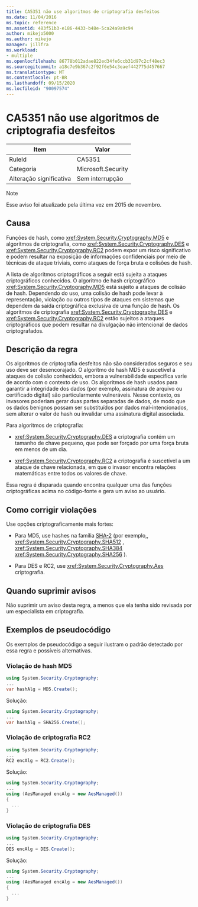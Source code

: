 ```yaml
---
title: CA5351 não use algoritmos de criptografia desfeitos
ms.date: 11/04/2016
ms.topic: reference
ms.assetid: 483f51b3-e186-4433-b48e-5ca24a9a9c94
author: mikejo5000
ms.author: mikejo
manager: jillfra
ms.workload:
- multiple
ms.openlocfilehash: 86778b012adae822ed34fe6ccb31d97c2cf48ec3
ms.sourcegitcommit: a18c7e9b367c2f92f6e54c3eaef442775d457667
ms.translationtype: MT
ms.contentlocale: pt-BR
ms.lasthandoff: 09/15/2020
ms.locfileid: "90097574"
---
```

# <a name="ca5351-do-not-use-broken-cryptographic-algorithms"></a>CA5351 não use algoritmos de criptografia desfeitos

|Item|Valor|
|-|-|
|RuleId|CA5351|
|Categoria|Microsoft.Security|
|Alteração significativa|Sem interrupção|

> [!NOTE]
> Esse aviso foi atualizado pela última vez em 2015 de novembro.

## <a name="cause"></a>Causa

Funções de hash, como <xref:System.Security.Cryptography.MD5> e algoritmos de criptografia, como <xref:System.Security.Cryptography.DES> e <xref:System.Security.Cryptography.RC2> podem expor um risco significativo e podem resultar na exposição de informações confidenciais por meio de técnicas de ataque triviais, como ataques de força bruta e colisões de hash.

A lista de algoritmos criptográficos a seguir está sujeita a ataques criptográficos conhecidos. O algoritmo de hash criptográfico <xref:System.Security.Cryptography.MD5> está sujeito a ataques de colisão de hash.  Dependendo do uso, uma colisão de hash pode levar à representação, violação ou outros tipos de ataques em sistemas que dependem da saída criptográfica exclusiva de uma função de hash. Os algoritmos de criptografia <xref:System.Security.Cryptography.DES> e <xref:System.Security.Cryptography.RC2> estão sujeitos a ataques criptográficos que podem resultar na divulgação não intencional de dados criptografados.

## <a name="rule-description"></a>Descrição da regra

Os algoritmos de criptografia desfeitos não são considerados seguros e seu uso deve ser desencorajado. O algoritmo de hash MD5 é suscetível a ataques de colisão conhecidos, embora a vulnerabilidade específica varie de acordo com o contexto de uso.  Os algoritmos de hash usados para garantir a integridade dos dados (por exemplo, assinatura de arquivo ou certificado digital) são particularmente vulneráveis.  Nesse contexto, os invasores poderiam gerar duas partes separadas de dados, de modo que os dados benignos possam ser substituídos por dados mal-intencionados, sem alterar o valor de hash ou invalidar uma assinatura digital associada.

Para algoritmos de criptografia:

- <xref:System.Security.Cryptography.DES> a criptografia contém um tamanho de chave pequeno, que pode ser forçado por uma força bruta em menos de um dia.

- <xref:System.Security.Cryptography.RC2> a criptografia é suscetível a um ataque de chave relacionada, em que o invasor encontra relações matemáticas entre todos os valores de chave.

Essa regra é disparada quando encontra qualquer uma das funções criptográficas acima no código-fonte e gera um aviso ao usuário.

## <a name="how-to-fix-violations"></a>Como corrigir violações

Use opções criptograficamente mais fortes:

- Para MD5, use hashes na família [SHA-2](/windows/desktop/SecCrypto/hash-and-signature-algorithms) (por exemplo,, <xref:System.Security.Cryptography.SHA512> , <xref:System.Security.Cryptography.SHA384> <xref:System.Security.Cryptography.SHA256> ).

- Para DES e RC2, use <xref:System.Security.Cryptography.Aes> criptografia.

## <a name="when-to-suppress-warnings"></a>Quando suprimir avisos

Não suprimir um aviso desta regra, a menos que ela tenha sido revisada por um especialista em criptografia.

## <a name="pseudo-code-examples"></a>Exemplos de pseudocódigo

Os exemplos de pseudocódigo a seguir ilustram o padrão detectado por essa regra e possíveis alternativas.

### <a name="md5-hashing-violation"></a>Violação de hash MD5

```csharp
using System.Security.Cryptography;
...
var hashAlg = MD5.Create();
```

Solução:

```csharp
using System.Security.Cryptography;
...
var hashAlg = SHA256.Create();
```

### <a name="rc2-encryption-violation"></a>Violação de criptografia RC2

```csharp
using System.Security.Cryptography;
...
RC2 encAlg = RC2.Create();
```

Solução:

```csharp
using System.Security.Cryptography;
...
using (AesManaged encAlg = new AesManaged())
{
  ...
}
```

### <a name="des-encryption-violation"></a>Violação de criptografia DES

```csharp
using System.Security.Cryptography;
...
DES encAlg = DES.Create();
```

Solução:

```csharp
using System.Security.Cryptography;
...
using (AesManaged encAlg = new AesManaged())
{
  ...
}
```
